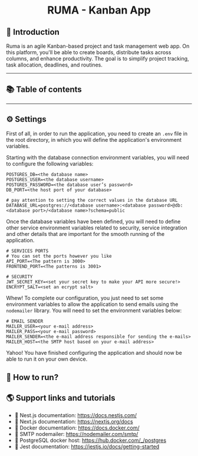 <h1 align="center">RUMA - Kanban App</h1>

## 📒 Introduction

Ruma is an agile Kanban-based project and task management web app. On this platform, you'll be able to create boards, distribute tasks across columns, and enhance productivity. The goal is to simplify project tracking, task allocation, deadlines, and routines.

---

## 📚 Table of contents


---

## ⚙️ Settings

First of all, in order to run the application, you need to create an `.env` file in the root directory, in which you will define the application's environment variables.

Starting with the database connection environment variables, you will need to configure the following variables:

```
POSTGRES_DB=<the database name>
POSTGRES_USER=<the database username>
POSTGRES_PASSWORD=<the database user’s password>
DB_PORT=<the host port of your database>

# pay attention to setting the correct values in the database URL
DATABASE_URL=postgres://<database username>:<database password>@db:<database port>/<database name>?schema=public
```

Once the database variables have been defined, you will need to define other service environment variables related to security, service integration and other details that are important for the smooth running of the application.

````
# SERVICES PORTS
# You can set the ports however you like
API_PORT=<The pattern is 3000>
FRONTEND_PORT=<The patterns is 3001>

# SECURITY
JWT_SECRET_KEY=<set your secret key to make your API more secure!>
ENCRYPT_SALT=<set an ecrypt salt>
````

Whew! To complete our configuration, you just need to set some environment variables to allow the application to send emails using the `nodemailer` library. You will need to set the environment variables below:

````
# EMAIL SENDER
MAILER_USER=<your e-mail address>
MAILER_PASS=<your e-mail password>
MAILER_SENDER=<the e-mail address responsible for sending the e-mails>
MAILER_HOST=<the SMTP host based on your e-mail address>
````

Yahoo! You have finished configuring the application and should now be able to run it on your own device.

## 🚀 How to run?


## 🌎 Support links and tutorials

- 🔗 Nest.js documentation: https://docs.nestjs.com/
- 🔗 Next.js documentation: https://nextjs.org/docs
- 🔗 Docker documentation: https://docs.docker.com/
- 🔗 SMTP nodemailer: https://nodemailer.com/smtp/
- 🔗 PostgreSQL docker host: https://hub.docker.com/_/postgres
- 🔗 Jest documentation: https://jestjs.io/docs/getting-started